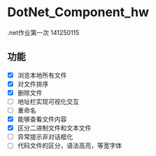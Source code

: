 # DotNet_Component_hw
.net作业第一次
141250115

## 功能
- [x] 浏览本地所有文件
- [x] 对文件排序
- [x] 删除文件
- [ ] 地址栏实现可视化交互
- [ ] 重命名
- [x] 能够查看文件内容
- [x] 区分二进制文件和文本文件
- [ ] 异常提示非对话框化
- [ ] 代码文件的区分，语法高亮，等宽字体
